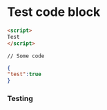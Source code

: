 # Test code block

```html
<script>
Test
</script>
```

```
// Some code
```

```json
{
"test":true
}
```

### Testing

